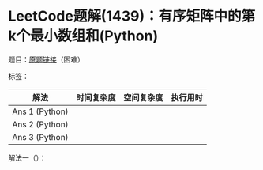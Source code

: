 # LeetCode题解(1439)：有序矩阵中的第k个最小数组和(Python)

题目：[原题链接](https://leetcode-cn.com/problems/find-the-kth-smallest-sum-of-a-matrix-with-sorted-rows/)（困难）

标签：

| 解法           | 时间复杂度 | 空间复杂度 | 执行用时 |
| -------------- | ---------- | ---------- | -------- |
| Ans 1 (Python) |            |            |          |
| Ans 2 (Python) |            |            |          |
| Ans 3 (Python) |            |            |          |

解法一（）：

